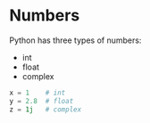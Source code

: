 # Numbers

Python has three types of numbers:

- int
- float
- complex

```python
x = 1    # int
y = 2.8  # float
z = 1j   # complex
```